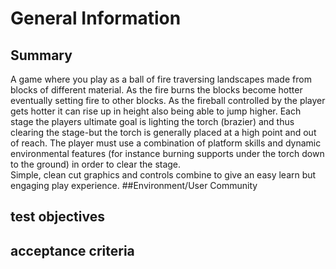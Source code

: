 # General Information
## Summary
A game where you play as a ball of fire traversing landscapes made from blocks of different material. As the fire burns the blocks become hotter eventually setting fire to other blocks. As the fireball controlled by the player gets hotter it can rise up in height also being able to jump higher. Each stage the players ultimate goal is lighting the torch (brazier) and thus clearing the stage-but the torch is generally placed at a high point and out of reach. The player must use a combination of platform skills and dynamic environmental features (for instance burning supports under the torch down to the ground) in order to clear the stage.  
Simple, clean cut graphics and controls combine to give an easy learn but engaging play experience.
##Environment/User Community

## test objectives

## acceptance criteria

